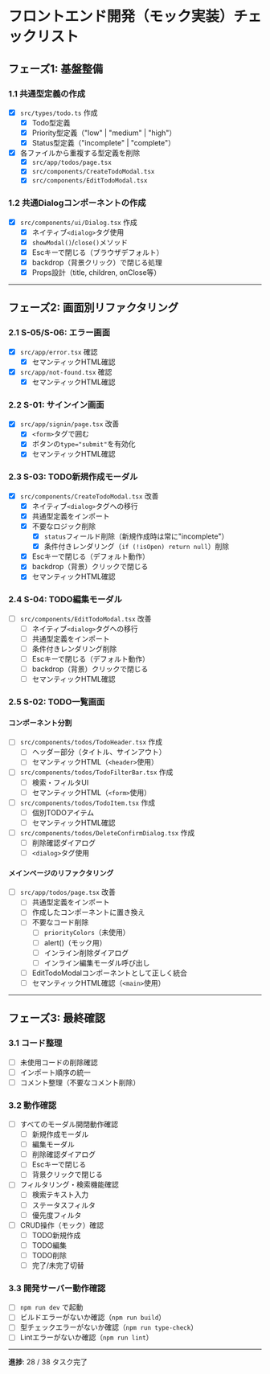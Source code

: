 # フロントエンド開発（モック実装）チェックリスト

## フェーズ1: 基盤整備

### 1.1 共通型定義の作成

- [x] `src/types/todo.ts` 作成
  - [x] Todo型定義
  - [x] Priority型定義（"low" | "medium" | "high"）
  - [x] Status型定義（"incomplete" | "complete"）
- [x] 各ファイルから重複する型定義を削除
  - [x] `src/app/todos/page.tsx`
  - [x] `src/components/CreateTodoModal.tsx`
  - [x] `src/components/EditTodoModal.tsx`

### 1.2 共通Dialogコンポーネントの作成

- [x] `src/components/ui/Dialog.tsx` 作成
  - [x] ネイティブ`<dialog>`タグ使用
  - [x] `showModal()`/`close()`メソッド
  - [x] Escキーで閉じる（ブラウザデフォルト）
  - [x] backdrop（背景クリック）で閉じる処理
  - [x] Props設計（title, children, onClose等）

---

## フェーズ2: 画面別リファクタリング

### 2.1 S-05/S-06: エラー画面

- [x] `src/app/error.tsx` 確認
  - [x] セマンティックHTML確認
- [x] `src/app/not-found.tsx` 確認
  - [x] セマンティックHTML確認

### 2.2 S-01: サインイン画面

- [x] `src/app/signin/page.tsx` 改善
  - [x] `<form>`タグで囲む
  - [x] ボタンの`type="submit"`を有効化
  - [x] セマンティックHTML確認

### 2.3 S-03: TODO新規作成モーダル

- [x] `src/components/CreateTodoModal.tsx` 改善
  - [x] ネイティブ`<dialog>`タグへの移行
  - [x] 共通型定義をインポート
  - [x] 不要なロジック削除
    - [x] `status`フィールド削除（新規作成時は常に"incomplete"）
    - [x] 条件付きレンダリング（`if (!isOpen) return null`）削除
  - [x] Escキーで閉じる（デフォルト動作）
  - [x] backdrop（背景）クリックで閉じる
  - [x] セマンティックHTML確認

### 2.4 S-04: TODO編集モーダル

- [ ] `src/components/EditTodoModal.tsx` 改善
  - [ ] ネイティブ`<dialog>`タグへの移行
  - [ ] 共通型定義をインポート
  - [ ] 条件付きレンダリング削除
  - [ ] Escキーで閉じる（デフォルト動作）
  - [ ] backdrop（背景）クリックで閉じる
  - [ ] セマンティックHTML確認

### 2.5 S-02: TODO一覧画面

#### コンポーネント分割

- [ ] `src/components/todos/TodoHeader.tsx` 作成
  - [ ] ヘッダー部分（タイトル、サインアウト）
  - [ ] セマンティックHTML（`<header>`使用）
- [ ] `src/components/todos/TodoFilterBar.tsx` 作成
  - [ ] 検索・フィルタUI
  - [ ] セマンティックHTML（`<form>`使用）
- [ ] `src/components/todos/TodoItem.tsx` 作成
  - [ ] 個別TODOアイテム
  - [ ] セマンティックHTML確認
- [ ] `src/components/todos/DeleteConfirmDialog.tsx` 作成
  - [ ] 削除確認ダイアログ
  - [ ] `<dialog>`タグ使用

#### メインページのリファクタリング

- [ ] `src/app/todos/page.tsx` 改善
  - [ ] 共通型定義をインポート
  - [ ] 作成したコンポーネントに置き換え
  - [ ] 不要なコード削除
    - [ ] `priorityColors`（未使用）
    - [ ] alert()（モック用）
    - [ ] インライン削除ダイアログ
    - [ ] インライン編集モーダル呼び出し
  - [ ] EditTodoModalコンポーネントとして正しく統合
  - [ ] セマンティックHTML確認（`<main>`使用）

---

## フェーズ3: 最終確認

### 3.1 コード整理

- [ ] 未使用コードの削除確認
- [ ] インポート順序の統一
- [ ] コメント整理（不要なコメント削除）

### 3.2 動作確認

- [ ] すべてのモーダル開閉動作確認
  - [ ] 新規作成モーダル
  - [ ] 編集モーダル
  - [ ] 削除確認ダイアログ
  - [ ] Escキーで閉じる
  - [ ] 背景クリックで閉じる
- [ ] フィルタリング・検索機能確認
  - [ ] 検索テキスト入力
  - [ ] ステータスフィルタ
  - [ ] 優先度フィルタ
- [ ] CRUD操作（モック）確認
  - [ ] TODO新規作成
  - [ ] TODO編集
  - [ ] TODO削除
  - [ ] 完了/未完了切替

### 3.3 開発サーバー動作確認

- [ ] `npm run dev` で起動
- [ ] ビルドエラーがないか確認（`npm run build`）
- [ ] 型チェックエラーがないか確認（`npm run type-check`）
- [ ] Lintエラーがないか確認（`npm run lint`）

---

**進捗**: 28 / 38 タスク完了
